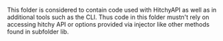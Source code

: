 This folder is considered to contain code used with HitchyAPI as well as in
additional tools such as the CLI. Thus code in this folder mustn't rely on 
accessing hitchy API or options provided via injector like other methods found
in subfolder lib.
